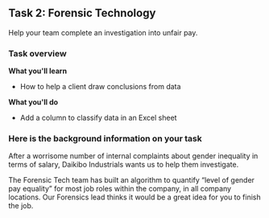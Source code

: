 <h2>Task 2: Forensic Technology</h2>

Help your team complete an investigation into unfair pay.

<h3>Task overview</h3>

<b>What you'll learn</b>

 - How to help a client draw conclusions from data

<b>What you'll do</b>

 - Add a column to classify data in an Excel sheet

<h3>Here is the background information on your task</h3>

After a worrisome number of internal complaints about gender inequality in terms of salary, Daikibo Industrials wants us to help them investigate.

The Forensic Tech team has built an algorithm to quantify “level of gender pay equality” for most job roles within the company, in all company locations. Our Forensics lead thinks it would be a great idea for you to finish the job.
